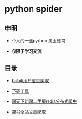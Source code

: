 # python spider
## 申明

+ 个人的一些python 爬虫练习

+ **仅限于学习交流**

## 目录

+ [bilibili用户信息爬取](https://github.com/liangzhuz/python_spider/tree/master/bilibili-user-info)

+ [下载工具](https://github.com/liangzhuz/python_spider/tree/master/file_download)

+ [房天下新房二手房redis分布式爬虫](https://github.com/liangzhuz/fangtianxia_redis)
+ [简书全站文章爬取](https://github.com/liangzhuz/jianshucode)

